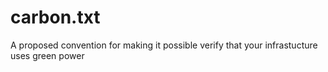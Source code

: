 # carbon.txt
A proposed convention for making it possible verify that your infrastucture uses green power
